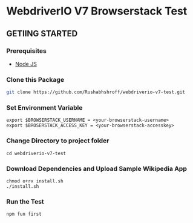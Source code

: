 # WebdriverIO V7 Browserstack Test

## GETIING STARTED

### Prerequisites 

* [Node JS](https://nodejs.org/)

### Clone this Package

```sh
git clone https://github.com/Rushabhshroff/webdriverio-v7-test.git
```

### Set Environment Variable

```
export $BROWSERSTACK_USERNAME = <your-browserstack-username>
export $BROSERSTACK_ACCESS_KEY = <your-browserstack-accesskey>
```
### Change Directory to project folder
```
cd webdriverio-v7-test
```
### Download Dependencies and Upload Sample Wikipedia App
```
chmod o+rx install.sh
./install.sh
```
### Run the Test

```
npm fun first
```
